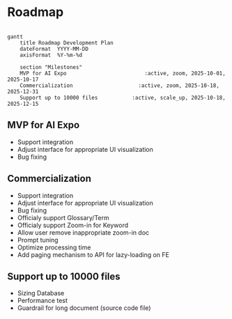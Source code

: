 # Roadmap

```mermaid

gantt
    title Roadmap Development Plan
    dateFormat  YYYY-MM-DD
    axisFormat  %Y-%m-%d

    section "Milestones"
    MVP for AI Expo                         :active, zoom, 2025-10-01, 2025-10-17
    Commercialization                     :active, zoom, 2025-10-18, 2025-12-31
    Support up to 10000 files           :active, scale_up, 2025-10-18, 2025-12-15

```

## MVP for AI Expo
- Support integration
- Adjust interface for appropriate UI visualization
- Bug fixing

## Commercialization
- Support integration
- Adjust interface for appropriate UI visualization
- Bug fixing
- Officialy support Glossary/Term
- Officialy support Zoom-in for Keyword
- Allow user remove inappropriate zoom-in doc
- Prompt tuning
- Optimize processing time
- Add paging mechanism to API for lazy-loading on FE

## Support up to 10000 files
- Sizing Database
- Performance test
- Guardrail for long document (source code file)

